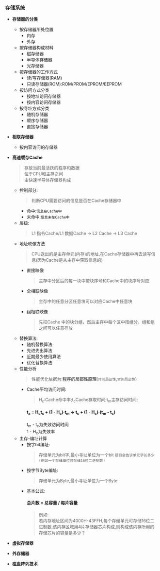 ### 存储系统
  + **存储器的分类**
    + 按存储器所处位置
      + 内存
      + 外存
    + 按存储器构成材料
      + 磁存储器
      + 半导体存储器
      + 光存储器
    + 按存储器的工作方式
      + 读/写存储器(RAM)
      + 只读存储器(ROM):ROM/PROM/EPROM/EEPROM
    + 按访问方式分类
      + 按地址访问存储器
      + 按内容访问存储器
    + 按寻址方式分类
      + 随机存储器
      + 顺序存储器
      + 直接存储器
  + **相联存储器**
    + 按内容访问的存储器
  + **高速缓存Cache**
    > 存放当前最活跃的程序和数据</br>
    位于CPU和主存之间</br>
    由快速半导体存储器构成
    + 控制部分:
      > 判断CPU需要访问的信息是否在Cache存储器中
        + 命中:`信息在Cache中`
        + 未命中:`信息未在Cache中`
    + 层级:
      > L1 指令Cache/L1 数据Cache -> L2 Cache -> L3 Cache
    + 地址映像方法
      > CPU送出的是主存单元(内存)的地址,在Cache存储器中再去读写信息(因为Cache是从主存中获取信息的)
      + 直接映像
        > 主存中分区后的每一块中按块序号和Cache中的块序号对应
      + 全相联映像
        > 主存中的任意分区任意块可以对应Cache中任意块
      + 组相联映像
        > 先把Cache 中的块分组，然后主存中每个区中按组分，组和组之间可以任意存放
    + 替换算法:
      + 随机替换算法
      + 先进先出算法
      + 近期最少使用算法
      + 优化替换算法
    + 性能分析
      > 性能优化依据为:**程序的局部性原理**(`时间局部性`,`空间局部性`)
      + Cache平均访问时间:
        > H<sub>c</sub>:Cache命中率;t<sub>c</sub>Cache存取时间;t<sub>m</sub>主存访问时间;
        #### t<sub>a</sub> = H<sub>c</sub>t<sub>c</sub> + (1 - H<sub>c</sub>)·t<sub>m</sub> → t<sub>c</sub> + (1 - H<sub>c</sub>)·(t<sub>m</sub> - t<sub>c</sub>)</br>
        t<sub>m</sub> - t<sub>c</sub>为失效访问时间</br>
        1 - H<sub>c</sub>为失效率
    + 主存-编址计算
      + 按字bit编址:
        > 存储单元为bit字,最小寻址单位为一个bit
        `题目会告诉单元字长多少(例如一个存储单位可存储16位二进制数)`
      + 按字节Byte编址:
        > 存储单元为Byte,最小寻址单位为一个Byte
      + 基本公式:
        #### 总片数 = 总容量 / 每片容量
        > 例如:</br>
          若内存地址区间为4000H-43FFH,每个存储单元可存储16位二进制数,该内存区域用4片存储器芯片构成,则构成该内存所用的存储芯片的容量是多少？
          
  + **虚拟存储器**
  + **外存储器**
  + **磁盘阵列技术**
